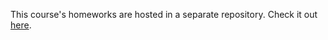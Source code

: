 This course's homeworks are hosted in a separate repository. Check it out [here](https://github.com/kkKaan/336-hw).